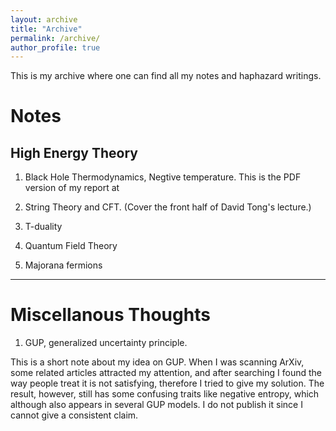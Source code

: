 ```yaml
---
layout: archive
title: "Archive"
permalink: /archive/
author_profile: true
---
```


This is my archive where one can find all my notes and haphazard writings. 
# Notes
## High Energy Theory 
1. Black Hole Thermodynamics, Negtive temperature. 
This is the PDF version of my report at 
 

2. String Theory and CFT. 
(Cover the front half of David Tong's lecture.) 

3. T-duality 

4. Quantum Field Theory

5. Majorana fermions 
 
---

# Miscellanous Thoughts 
1. GUP, generalized uncertainty principle. 

This is a short note about my idea on GUP. When I was scanning ArXiv, some related articles attracted my attention, and after searching I found the way people treat it is not satisfying, therefore I tried to give my solution. The result, however, still has some confusing traits like negative entropy, which although also appears in several GUP models. I do not publish it since I cannot give a consistent claim. 